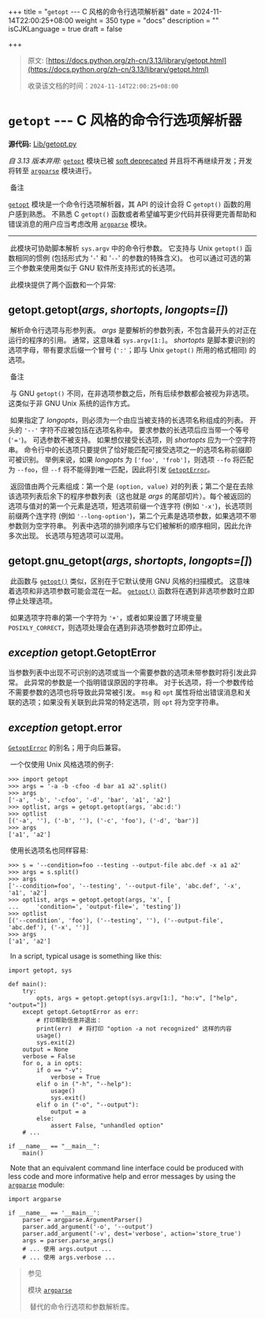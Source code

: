 +++
title = "`getopt` --- C 风格的命令行选项解析器"
date = 2024-11-14T22:00:25+08:00
weight = 350
type = "docs"
description = ""
isCJKLanguage = true
draft = false

+++

> 原文: [https://docs.python.org/zh-cn/3.13/library/getopt.html](https://docs.python.org/zh-cn/3.13/library/getopt.html)
>
> 收录该文档的时间：`2024-11-14T22:00:25+08:00`

# `getopt` --- C 风格的命令行选项解析器

**源代码:** [Lib/getopt.py](https://github.com/python/cpython/tree/3.13/Lib/getopt.py)

*自 3.13 版本弃用:* [`getopt`](https://docs.python.org/zh-cn/3.13/library/getopt.html#module-getopt) 模块已被 [soft deprecated](https://docs.python.org/zh-cn/3.13/glossary.html#term-soft-deprecated) 并且将不再继续开发；开发将转至 [`argparse`](https://docs.python.org/zh-cn/3.13/library/argparse.html#module-argparse) 模块进行。

​	备注

 

[`getopt`](https://docs.python.org/zh-cn/3.13/library/getopt.html#module-getopt) 模块是一个命令行选项解析器，其 API 的设计会将 C `getopt()` 函数的用户感到熟悉。 不熟悉 C `getopt()` 函数或者希望编写更少代码并获得更完善帮助和错误消息的用户应当考虑改用 [`argparse`](https://docs.python.org/zh-cn/3.13/library/argparse.html#module-argparse) 模块。

------

​	此模块可协助脚本解析 `sys.argv` 中的命令行参数。 它支持与 Unix `getopt()` 函数相同的惯例 (包括形式为 '`-`' 和 '`--`' 的参数的特殊含义)。 也可以通过可选的第三个参数来使用类似于 GNU 软件所支持形式的长选项。

​	此模块提供了两个函数和一个异常:

## getopt.**getopt**(*args*, *shortopts*, *longopts=[]*)

​	解析命令行选项与形参列表。 *args* 是要解析的参数列表，不包含最开头的对正在运行的程序的引用。 通常，这意味着 `sys.argv[1:]`。 *shortopts* 是脚本要识别的选项字母，带有要求后缀一个冒号 (`':'`；即与 Unix `getopt()` 所用的格式相同) 的选项。

​	备注

 

​	与 GNU `getopt()` 不同，在非选项参数之后，所有后续参数都会被视为非选项。 这类似于非 GNU Unix 系统的运作方式。

​	如果指定了 *longopts*，则必须为一个由应当被支持的长选项名称组成的列表。 开头的 `'--'` 字符不应被包括在选项名称中。 要求参数的长选项后应当带一个等号 (`'='`)。 可选参数不被支持。 如果想仅接受长选项，则 *shortopts* 应为一个空字符串。 命令行中的长选项只要提供了恰好能匹配可接受选项之一的选项名称前缀即可被识别。 举例来说，如果 *longopts* 为 `['foo', 'frob']`，则选项 `--fo` 将匹配为 `--foo`，但 `--f` 将不能得到唯一匹配，因此将引发 [`GetoptError`](https://docs.python.org/zh-cn/3.13/library/getopt.html#getopt.GetoptError)。

​	返回值由两个元素组成：第一个是 `(option, value)` 对的列表；第二个是在去除该选项列表后余下的程序参数列表（这也就是 *args* 的尾部切片）。每个被返回的选项与值对的第一个元素是选项，短选项前缀一个连字符 (例如 `'-x'`)，长选项则前缀两个连字符 (例如 `'--long-option'`)，第二个元素是选项参数，如果选项不带参数则为空字符串。 列表中选项的排列顺序与它们被解析的顺序相同，因此允许多次出现。 长选项与短选项可以混用。

## getopt.**gnu_getopt**(*args*, *shortopts*, *longopts=[]*)

​	此函数与 [`getopt()`](https://docs.python.org/zh-cn/3.13/library/getopt.html#module-getopt) 类似，区别在于它默认使用 GNU 风格的扫描模式。 这意味着选项和非选项参数可能会混在一起。 [`getopt()`](https://docs.python.org/zh-cn/3.13/library/getopt.html#module-getopt) 函数将在遇到非选项参数时立即停止处理选项。

​	如果选项字符串的第一个字符为 `'+'`，或者如果设置了环境变量 `POSIXLY_CORRECT`，则选项处理会在遇到非选项参数时立即停止。

## *exception* getopt.**GetoptError**

​	当参数列表中出现不可识别的选项或当一个需要参数的选项未带参数时将引发此异常。 此异常的参数是一个指明错误原因的字符串。 对于长选项，将一个参数传给不需要参数的选项也将导致此异常被引发。 `msg` 和 `opt` 属性将给出错误消息和关联的选项；如果没有关联到此异常的特定选项，则 `opt` 将为空字符串。

## *exception* getopt.**error**

[`GetoptError`](https://docs.python.org/zh-cn/3.13/library/getopt.html#getopt.GetoptError) 的别名；用于向后兼容。

​	一个仅使用 Unix 风格选项的例子:



```
>>> import getopt
>>> args = '-a -b -cfoo -d bar a1 a2'.split()
>>> args
['-a', '-b', '-cfoo', '-d', 'bar', 'a1', 'a2']
>>> optlist, args = getopt.getopt(args, 'abc:d:')
>>> optlist
[('-a', ''), ('-b', ''), ('-c', 'foo'), ('-d', 'bar')]
>>> args
['a1', 'a2']
```

​	使用长选项名也同样容易:



```
>>> s = '--condition=foo --testing --output-file abc.def -x a1 a2'
>>> args = s.split()
>>> args
['--condition=foo', '--testing', '--output-file', 'abc.def', '-x', 'a1', 'a2']
>>> optlist, args = getopt.getopt(args, 'x', [
...     'condition=', 'output-file=', 'testing'])
>>> optlist
[('--condition', 'foo'), ('--testing', ''), ('--output-file', 'abc.def'), ('-x', '')]
>>> args
['a1', 'a2']
```

​	In a script, typical usage is something like this:

```
import getopt, sys

def main():
    try:
        opts, args = getopt.getopt(sys.argv[1:], "ho:v", ["help", "output="])
    except getopt.GetoptError as err:
        # 打印帮助信息并退出：
        print(err)  # 将打印 "option -a not recognized" 这样的内容
        usage()
        sys.exit(2)
    output = None
    verbose = False
    for o, a in opts:
        if o == "-v":
            verbose = True
        elif o in ("-h", "--help"):
            usage()
            sys.exit()
        elif o in ("-o", "--output"):
            output = a
        else:
            assert False, "unhandled option"
    # ...

if __name__ == "__main__":
    main()
```

​	Note that an equivalent command line interface could be produced with less code and more informative help and error messages by using the [`argparse`](https://docs.python.org/zh-cn/3.13/library/argparse.html#module-argparse) module:

```
import argparse

if __name__ == '__main__':
    parser = argparse.ArgumentParser()
    parser.add_argument('-o', '--output')
    parser.add_argument('-v', dest='verbose', action='store_true')
    args = parser.parse_args()
    # ... 使用 args.output ...
    # ... 使用 args.verbose ...
```

> 参见
>
> 模块 [`argparse`](https://docs.python.org/zh-cn/3.13/library/argparse.html#module-argparse)
>
> ​	替代的命令行选项和参数解析库。
